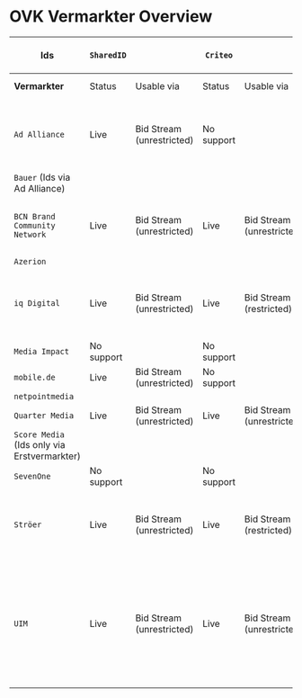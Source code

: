 # OVK Vermarkter Overview #


|        **Ids**                              | `SharedID` |                           | `Criteo`    |                                    |  `ID5`       |                                                                                  | `PPID (GAM)` |                                                      | `Panorama`   |                         | `Liveramp`             |                                   | `netID`    |                                                                                                                        | `EUID`      |                                                                                                                         | `Utiq`      |                                                           | `First-Id`      |                                                          | `Proprietary ID 1`(further describe)                                 |                                              |    
| ------------------------------------------- |------------|---------------------------| ----------- |  --------------------------------- |------------- |  ------------------------------------------------------------------------------- |--------------|------------------------------------------------------| ------------ |  ---------------------- | ---------------------- |  -------------------------------- |------------|------------------------------------------------------------------------------------------------------------------------|-------------| ----------------------------------------------------------------------------------------------------------------------- |-------------|  -------------------------------------------------------- | ----------------|----------------------------------------------------------|----------------------------------------------------------------------| -------------------------------------------- |
| **Vermarkter**                              | Status     | Usable via                | Status      | Usable via                         | Status       | Usable via                                                                       | Status       | Usable via                                           | Status       | Usable via              | Status                 | Usable via                        | Status     | Usable via                                                                                                             | Status      | Usable via                                                                                                              | Status      | Usable via                                                |  Status         | Usable via                                               | Description                                                          | Usable via                                   |  
| `Ad Alliance`                               | Live       | Bid Stream (unrestricted) | No support  |                                    | No support   |                                                                                  | Live         | Adserver                                             | No support   |                         | No support             |                                   | Live       | Bid Stream (restricted), Data Marketplace (Curation-SSP)                                                               | In-Progress |                                                                                                                         | In-Progress |                                                           |                 |                                                          | RTL Household IDs                                                    | Internal only, audiences and martech         | 
| `Bauer` (Ids via Ad Alliance)               |            |                           |             |                                    |              |                                                                                  |              |                                                      |              |                         |                        |                                   |            |                                                                                                                        |             |                                                                                                                         |             |                                                           |                 |                                                          |                                                                      |                                              |
| `BCN Brand Community Network`               | Live       | Bid Stream (unrestricted) | Live        | Bid Stream (unrestricted)          | Live         | Bid Stream (unrestricted)                                                        | Live         | - IO only (Adserver)<br />- Bid Stream (unrestricted)| No support   |                         | Live                   | Bid Stream (unrestricted)         | No support |                                                                                                                        | Live        | Bid Stream (unrestricted)                                                                                               | Live        | Bid Stream (unrestricted)                                 | No support      |                                                          | Own email hash based id                                              | - IO only (Adserver)<br />- Data Clean Room  |
| `Azerion`                                   |            |                           |             |                                    |              |                                                                                  |              |                                                      |              |                         |                        |                                   |            |                                                                                                                        |             |                                                                                                                         |             |                                                           |                 |                                                          |                                                                      |                                              |
| `iq Digital`                                | Live       | Bid Stream (unrestricted) | Live        | Bid Stream (restricted)            | Live         | Bid Stream (unrestricted)                                                        | Live         | - IO only (Adserver)                                 | No support   |                         | support discontinued   |                                   | No support |                                                                                                                        | In-Progress |                                                                                                                         | Live        | Bid Stream (restricted)                                   | No Support      |                                                          | iq Profile IDs (e.g. Hashed e-mails, Phonenumbers, 1. Party Cookies) | Internal only, audiences and martech         |
| `Media Impact`                              | No support |                           | No support  |                                    | No support   |                                                                                  | Live         |                                                      | No support   |                         | No support             |                                   | Live       |                                                                                                                        | No support  |                                                                                                                         | Live        |                                                           |                 |                                                          |                                                                      |                                              |
| `mobile.de`                                 | Live       | Bid Stream (unrestricted) | No support  |                                    | Live         | Bid Stream (unrestricted)                                                        | Live         | Bid Stream (restricted)                              | No support   |                         | No support             |                                   | No support |                                                                                                                        | No support  |                                                                                                                         | No support  |                                                           |                 |                                                          |                                                                      |                                              |
| `netpointmedia`                             |            |                           |             |                                    |              |                                                                                  |              |                                                      |              |                         |                        |                                   |            |                                                                                                                        |             |                                                                                                                         |             |                                                           |                 |                                                          |                                                                      |                                              |
| `Quarter Media`                             | Live       | Bid Stream (unrestricted) | Live        | Bid Stream (unrestricted)          | Live         | Bid Stream (unrestricted)                                                        | Live         | Bid Stream (restricted)                              | Live         | Bid Stream (restricted) | In-Progress            |                                   | No support |                                                                                                                        | No support  |                                                                                                                         | In-Progress |                                                           |                 |                                                          |                                                                      |                                              |
| `Score Media` (Ids only via Erstvermarkter) |            |                           |             |                                    |              |                                                                                  |              |                                                      |              |                         |                        |                                   |            |                                                                                                                        |             |                                                                                                                         |             |                                                           |                 |                                                          |                                                                      |                                              |
| `SevenOne`                                  | No support |                           | No support  |                                    | No support   |                                                                                  | No support   |                                                      | No support   |                         | Live                   |                                   | Live       |                                                                                                                        | Live        |                                                                                                                         | No support  |                                                           |                 |                                                          |                                                                      |                                              |   
| `Ströer`                                    | Live       | Bid Stream (unrestricted) | Live        | Bid Stream (restricted)            | Live         | Bid Stream (restricted), Data Marketplace (Curation-SSP)                         | Live         | IO only (Adserver)                                   | No support   |                         | Live                   | Bid Stream (restricted)           | Live       | Bid Stream (restricted)                                                                                                | In-Progress |                                                                                                                         | Live (Test) | Bid Stream (restricted)                                   |                 |                                                          |                                                                      |                                              | 
| `UIM`                                       | Live       | Bid Stream (unrestricted) | Live        | Bid Stream (unrestricted)          | Live         | Bid Stream (restricted), Data Marketplace (Curation-SSP), Data Marketplace (DSP) | Live         | Bid Stream (restricted)                              | No Support   |                         | Live                   | Bid Stream (unrestricted)         | Live       | Bid Stream (deal id) Bid Stream (unrestricted) Data Marketplace (Curation-SSP)  Data Marketplace (DSP) Data Clean Room | Live        | Bid Stream (deal id) Bid Stream (unrestricted) Data Marketplace (Curation-SSP)  Data Marketplace (DSP) Data Clean Room  |  No Support |                                                           |                 |                                                          | No Support                                                           |                                              |                       
